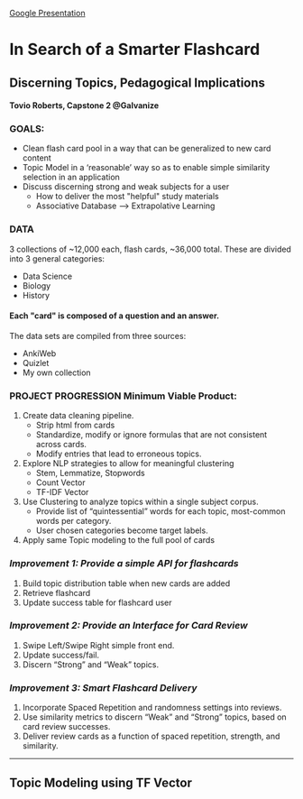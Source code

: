 [Google Presentation](https://docs.google.com/presentation/d/1382PGj1Ljha43d8BnQAKAfSGJM_bGphilbakYj5520A/edit?usp=sharing)

# In Search of a Smarter Flashcard
## Discerning Topics, Pedagogical Implications
#### Tovio Roberts, Capstone 2 @Galvanize


### **GOALS:**
- Clean flash card pool in a way that can be generalized to new card content
- Topic Model in a ‘reasonable’ way so as to enable simple similarity selection in an application
- Discuss discerning strong and weak subjects for a user
  - How to deliver the most "helpful" study materials
  - Associative Database --> Extrapolative Learning

### **DATA**
3 collections of ~12,000 each, flash cards, ~36,000 total.  These are divided into 3 general categories:
- Data Science
- Biology
- History

#### Each "card" is composed of a question and an answer.

The data sets are compiled from three sources:
- AnkiWeb
- Quizlet
- My own collection

### **PROJECT PROGRESSION Minimum Viable Product:**
1. Create data cleaning pipeline.
    * Strip html from cards
    * Standardize, modify or ignore formulas that are not consistent across cards.
    * Modify entries that lead to erroneous topics.
2. Explore NLP strategies to allow for meaningful clustering
    * Stem, Lemmatize, Stopwords
    * Count Vector
    * TF-IDF Vector
3. Use Clustering to analyze topics within a single subject corpus.
    * Provide list of “quintessential” words for each topic, most-common words per category.
    * User chosen categories become target labels.
4. Apply same Topic modeling to the full pool of cards


### *Improvement 1: Provide a simple API for flashcards*
1. Build topic distribution table when new cards are added
2. Retrieve flashcard
3. Update success table for flashcard user

### *Improvement 2: Provide an Interface for Card Review*
1. Swipe Left/Swipe Right simple front end.
2. Update success/fail.
3. Discern “Strong” and “Weak” topics.

### *Improvement 3: Smart Flashcard Delivery*
1. Incorporate Spaced Repetition and randomness settings into reviews.
2. Use similarity metrics to discern “Weak” and “Strong” topics, based on card review successes.
3. Deliver review cards as a function of spaced repetition, strength, and similarity.



--------------------------------------------------------------------------------
## Topic Modeling using TF Vector
